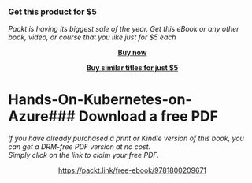 
### Get this product for $5

<i>Packt is having its biggest sale of the year. Get this eBook or any other book, video, or course that you like just for $5 each</i>


<b><p align='center'>[Buy now](https://packt.link/9781800209671)</p></b>


<b><p align='center'>[Buy similar titles for just $5](https://subscription.packtpub.com/search)</p></b>


# Hands-On-Kubernetes-on-Azure### Download a free PDF

 <i>If you have already purchased a print or Kindle version of this book, you can get a DRM-free PDF version at no cost.<br>Simply click on the link to claim your free PDF.</i>
<p align="center"> <a href="https://packt.link/free-ebook/9781800209671">https://packt.link/free-ebook/9781800209671 </a> </p>